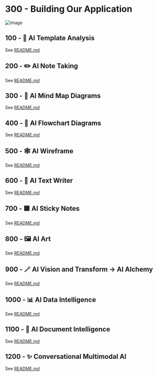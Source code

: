 # 300 - Building Our Application

![image](https://github.com/user-attachments/assets/1516827b-7595-418a-8334-6f63505a88f5)

## 100 - 🔆  AI Template Analysis

See [README.md](./100/README.md)

## 200 - ✏️ AI Note Taking

See [README.md](./200/README.md)

## 300 - 🧠  AI Mind Map Diagrams

See [README.md](./300/README.md)

## 400 - 🔷  AI Flowchart Diagrams

See [README.md](./400/README.md)

## 500 - 🕸️  AI Wireframe

See [README.md](./500/README.md)

## 600 - 📝  AI Text Writer

See [README.md](./600/README.md)

## 700 - 🟨  AI Sticky Notes

See [README.md](./700/README.md)

## 800 - 🖼️  AI Art

See [README.md](./800/README.md)

## 900 - 🪄  AI Vision and Transform → AI Alchemy

See [README.md](./900/README.md)

## 1000 - 📊  AI Data Intelligence

See [README.md](./1000/README.md)

## 1100 - 📄  AI Document Intelligence

See [README.md](./1100/README.md)

## 1200 - ✨  Conversational Multimodal AI

See [README.md](./1200/README.md)
